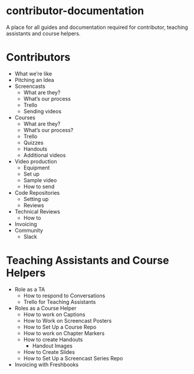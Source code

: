 # contributor-documentation
A place for all guides and documentation required for contributor, teaching assistants and course helpers.

# Contributors
- What we’re like
- Pitching an Idea
- Screencasts
   - What are they?
   - What’s our process
   -  Trello
   - Sending videos 
- Courses
   - What are they?
   - What’s our process?
   - Trello
   - Quizzes
   -  Handouts
   - Additional videos
- Video production
   - Equipment
   - Set up
   - Sample video
   - How to send
- Code Repositories
   - Setting up
   - Reviews
- Technical Reviews
   - How to 
- Invoicing 
- Community
  - Slack

# Teaching Assistants and Course Helpers
- Role as a TA
    - How to respond to Conversations
    - Trello for Teaching Assistants
- Roles as a Course Helper
   - How to work on Captions
   - How to Work on Screencast Posters
   - How to Set Up a Course Repo
   - How to work on Chapter Markers
   - How to create Handouts
      - Handout Images 
   - How to Create Slides
   - How to Set Up a Screencast Series Repo
- Invoicing with Freshbooks
